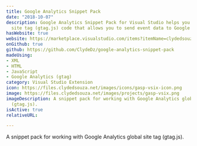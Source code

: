 ```yaml
---
title: Google Analytics Snippet Pack
date: "2018-10-07" 
description: Google Analytics Snippet Pack for Visual Studio helps you write global
  site tag (gtag.js) code that allows you to send event data to Google Analytics.
hasWebsite: true
website: https://marketplace.visualstudio.com/items?itemName=clydedsouza.GoogleAnalyticsSnippetPack
onGithub: true
github: https://github.com/ClydeDz/google-analytics-snippet-pack
madeUsing:
- XML
- HTML
- JavaScript
- Google Analytics (gtag)
category: Visual Studio Extension
icon: https://files.clydedsouza.net/images/icons/gasp-vsix-icon.png
image: https://files.clydedsouza.net/images/projects/gasp-vsix.png
imageDescription: A snippet pack for working with Google Analytics global site tag
  (gtag.js).
isActive: true
relativeURL: 

---
```


A snippet pack for working with Google Analytics global site tag (gtag.js).


